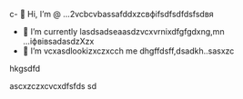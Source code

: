 c- 👋 Hi, I’m @ ...2vcbcvbassafddxzcвфіfsdfsdfdsfsdвя
- 🌱 I’m currently lasdsadseaasdzvcxvrnixdfgfgdxng,mn ...іфвівsadasdzXzx
- 💞️ I’m vcxasdlookizxczxcch me dhgffdsff,dsadkh..sasxzc
<!---sdascxzcvxcxvxcvxcvаівмсsdfdsdf
yakunovichshilo/ysfdsfdakunodsffasdvafdahgradvvbss on your GitHub profile.sad
You can click the Preview link afgtoads tadaadske a look at your asdchanges.xczxcxv
--->hkgsdfd
ascxzczxcvcxdfsfds
sd
